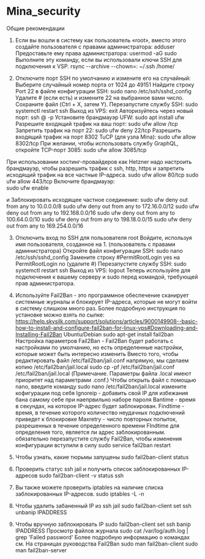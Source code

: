 # Mina_security
Общие рекомендации
1. Если вы вошли в систему как пользователь «root», вместо этого создайте пользователя с правами администратора:
adduser <yourusername>
Предоставьте ему права администратора:
usermod -aG sudo <yourusername>  
  Выполните эту команду, если вы использовали ключи SSH для подключения к VSP.
  rsync --archive --chown=<yourusername>:<yourusername> ~/.ssh /home/<yourusername>

2. Отключите порт SSH по умолчанию и измените его на случайный:
Выберите случайный номер порта от 1024 до 49151
Найдите строку Port 22 в файле конфигурации SSH:
sudo nano /etc/ssh/sshd_config
Удалите # (если есть) и измените 22 на выбранное вами число.
Сохраните файл (Ctrl + X, затем Y).
Перезапустите службу SSH:
sudo systemctl restart ssh
Выход из VPS:
exit
Авторизуйтесь через новый порт:
ssh <yourusername>@<ipaddressofvps> -p <yourSSHportnumber>
Установите брандмауэр UFW:
sudo apt install ufw
Разрешите входящий трафик на ваш порт:
sudo ufw allow <yourSSHportnumber>/tcp
Запретить трафик на порт 22:
sudo ufw deny 22/tcp
Разрешить входящий трафик на порт 8302 TuCP (для узла Mina):
sudo ufw allow 8302/tcp
При желании, чтобы использовать службу GraphQL, откройте TCP-порт 3085:
sudo ufw allow 3085/tcp
  
  При использовании хостинг-провайдеров как Hetzner надо настроить брандмауэр, чтобы разрешить трафик с ssh, http, https и запретить исходящий трафик на все частные IP-адреса.
  sudo ufw allow 80/tcp
  sudo ufw allow 443/tcp
Включите брандмауэр:  
sudo ufw enable

  и Заблокировать исходящее частное соединение:
  sudo ufw deny out from any to 10.0.0.0/8
  sudo ufw deny out from any to 172.16.0.0/12
  sudo ufw deny out from any to 192.168.0.0/16
  sudo ufw deny out from any to 100.64.0.0/10
  sudo ufw deny out from any to 198.18.0.0/15
  sudo ufw deny out from any to 169.254.0.0/16
  
3. Отключить вход по SSH для пользователя root
Войдите, используя имя пользователя, созданное на 1. (пользователь с правами администратора)
Откройте файл конфигурации SSH:
sudo nano /etc/ssh/sshd_config
Замените строку #PermitRootLogin yes на PermitRootLogin no (удалите #)
Перезапустите службу SSH:
sudo systemctl restart ssh
Выход из VPS:
logout
Теперь используйте <yourusername> для подключения к вашему серверу и sudo перед командой, требующей прав администратора.
  
4. Используйте Fail2Ban - это программное обеспечение сканирует системные журналы и блокирует IP-адреса, которые не могут войти в систему слишком много раз.
Более подробную инструкция по установке можно взять по сылке: https://help.skysilk.com/support/solutions/articles/9000149908--basic-how-to-install-and-configure-fail2ban-for-linux-vps#Downloading-and-Installing-Fail2Ban
Ubuntu/Debian
sudo apt-get install fail2ban
Настройка параметров Fail2Ban - Fail2Ban будет работать с настройками по умолчанию, но есть определенные настройки, которые может быть интересно изменить
Вместо того, чтобы редактировать файл /etc/fail2ban/jail.conf напрямую, мы сделаем копию /etc/fail2ban/jail.local
sudo cp -pf /etc/fail2ban/jail.conf /etc/fail2ban/jail.local
(Примечание. Параметры файла .local имеют приоритет над параметрами .conf.)
Чтобы открыть файл с помощью nano, введите команду
sudo nano /etc/fail2ban/jail.local
измените кофигурации под себя
Ignoreip - добавить свой IP для избежания бана самому себе при наепрвильно наборе пароля
Bantime - время в секундах, на которое IP-адрес будет заблокирован.
Findtime - время, в течение которого количество неудачных подключений приведет к блокировке
Maxretry - число повторных попыток, разрешенных в течение определенного времени FIndtime для определения того, является ли адрес заблокированным.
обязательно перезапустите службу Fail2Ban, чтобы изменения конфигурации вступили в силу
sudo service fail2ban restart
1.  Чтобы узнать, какие тюрьмы запущены
sudo fail2ban-client status
2.  Проверить статус ssh jail и получить список заблокированных IP-адресов
sudo fail2ban-client -v status ssh
3.  Вы также можете проверить iptables на наличие списка заблокированных IP-адресов.
sudo iptables -L -n
4.  Чтобы удалить забаненный IP из ssh jail
sudo fail2ban-client set ssh unbanip IPADDRESS
5.  Чтобы вручную заблокировать IP
sudo fail2ban-client set ssh banip IPADDRESS
Просмотр файлов журнала
sudo cat /var/log/auth.log | grep 'Failed password'
Более подробную информацию о командах см. На страницах руководства Fail2Ban
sudo man fail2ban-client
sudo man fail2ban-server

